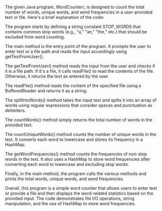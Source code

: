 The given Java program, WordCounterr, is designed to count the total number of words, unique words, and word frequencies in a user-provided text or file. Here's a brief explanation of the code:

The program starts by defining a string constant STOP_WORDS that contains common stop words (e.g., "a," "an," "the," etc.) that should be excluded from word counting.

The main method is the entry point of the program. It prompts the user to enter text or a file path and reads the input accordingly using getTextFromUser().

The getTextFromUser() method reads the input from the user and checks if it is a file path. If it's a file, it calls readFile() to read the contents of the file. Otherwise, it returns the text as entered by the user.

The readFile() method reads the content of the specified file using a BufferedReader and returns it as a string.

The splitIntoWords() method takes the input text and splits it into an array of words using regular expressions that consider spaces and punctuation as delimiters.

The countWords() method simply returns the total number of words in the provided text.

The countUniqueWords() method counts the number of unique words in the text. It converts each word to lowercase and stores its frequency in a HashMap.

The getWordFrequencies() method counts the frequencies of non-stop words in the text. It also uses a HashMap to store word frequencies after converting each word to lowercase and excluding stop words.

Finally, in the main method, the program calls the various methods and prints the total words, unique words, and word frequencies.

Overall, this program is a simple word counter that allows users to enter text or provide a file and then displays the word-related statistics based on the provided input. The code demonstrates file I/O operations, string manipulation, and the use of HashMap to store word frequencies.
